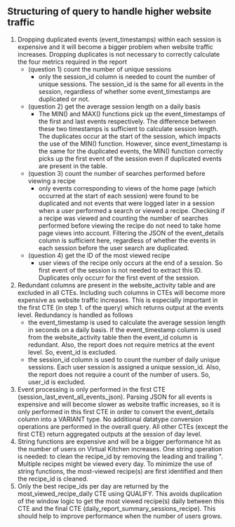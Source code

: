 ## Structuring of query to handle higher website traffic

1. Dropping duplicated events (event_timestamps) within each session is expensive and it will become a bigger problem when website traffic increases. Dropping duplicates is not necessary to correctly calculate the four metrics required in the report
   - (question 1) count the number of unique sessions
     - only the session_id column is needed to count the number of unique sessions. The session_id is the same for all events in the session, regardless of whether some event_timestamps are duplicated or not.
   - (question 2) get the average session length on a daily basis
     - The MIN() and MAX() functions pick up the event_timestamps of the first and last events respectively. The difference between these two timestamps is sufficient to calculate session length. The duplicates occur at the start of the session, which impacts the use of the MIN() function. However, since event_timestamp is the same for the duplicated events, the MIN() function correctly picks up the first event of the session even if duplicated events are present in the table.
   - (question 3) count the number of searches performed before viewing a recipe
     - only events corresponding to views of the home page (which occurred at the start of each session) were found to be duplicated and not events that were logged later in a session when a user performed a search or viewed a recipe. Checking if a recipe was viewed and counting the number of searches performed before viewing the recipe do not need to take home page views into account. Filtering the JSON of the event_details column is sufficient here, regardless of whether the events in each session before the user search are duplicated.
   - (question 4) get the ID of the most viewed recipe
     - user views of the recipe only occurs at the end of a session. So first event of the session is not needed to extract this ID. Duplicates only occurr for the first event of the session.
2. Redundant columns are present in the website_activity table and are excluded in all CTEs. Including such columns in CTEs will become more expensive as website traffic increases. This is especially important in the first CTE (in step 1. of the query) which returns output at the events level. Redundancy is handled as follows
   - the event_timestamp is used to calculate the average session length in seconds on a daily basis. If the event_timestamp column is used from the website_activity table then the event_id column is redundant. Also, the report does not require metrics at the event level. So, event_id is excluded.
   - the session_id column is used to count the number of daily unique sessions. Each user session is assigned a unique session_id. Also, the report does not require a count of the number of users. So, user_id is excluded.
3. Event processing is only performed in the first CTE (session_last_event_all_events_json). Parsing JSON for all events is expensive and will become slower as website traffic increases, so it is only performed in this first CTE in order to convert the event_details column into a VARIANT type. No additional datatype conversion operations are performed in the overall query. All other CTEs (except the first CTE) return aggregated outputs at the session of day level.
4. String functions are expensive and will be a bigger performance hit as the number of users on Virtual Kitchen increases. One string operation is needed: to clean the recipe_id by removing the leading and trailing ". Multiple recipes might be viewed every day. To minimize the use of string functions, the most-viewed recipe(s) are first identified and then the recipe_id is cleaned.
5. Only the best recipe_ids per day are returned by the most_viewed_recipe_daily CTE using QUALIFY. This avoids duplication of the window logic to get the most viewed recipe(s) daily between this CTE and the final CTE (daily_report_summary_sessions_recipe). This should help to improve performance when the number of users grows.
